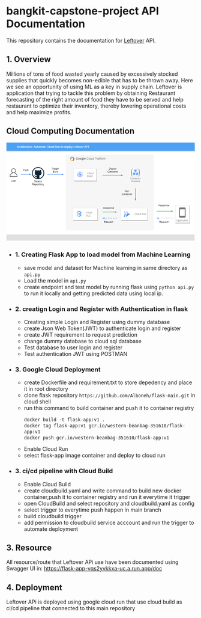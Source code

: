 # bangkit-capstone-project API Documentation

This repository contains the documentation for [Leftover](https://flask-app-vqs2yvkkxa-uc.a.run.app/) API.

## 1. Overview

   Millions of tons of food wasted yearly caused by excessively stocked supplies that quickly becomes non-edible 
that has to be thrown away. Here we see an opportunity of using ML as a key in supply chain.
    Leftover is application that trying to tackle this problem by obtaining Restaurant forecasting of the right 
amount of food they have to be served and help restaurant to optimize their inventory, 
thereby lowering operational costs and help maximize profits.

## Cloud Computing Documentation

![plot](./static/cloudimage2.png)

- ### 1. Creating Flask App to load model from Machine Learning
  - save model and dataset for Machine learning in same directory as `api.py`
  - Load the model in `api.py`
  - create endpoint and test model by running flask using `python api.py` to run it locally and getting predicted data using local ip.
- ### 2. creatign Login and Register with Authentication in flask
  - Creating simple Login and Register using dummy database
  - create Json Web Token(JWT) to authenticate login and register
  - create JWT requirement to request prediction
  - change dummy database to cloud sql database
  - Test database to user login and register
  - Test authentication JWT using POSTMAN
- ### 3. Google Cloud Deployment
  - create Dockerfile and requirement.txt to store depedency and place it in root directory
  - clone flask repository `https://github.com/Alboneh/flask-main.git` in cloud shell
  - run this command to build container and push it to container registry
      ```
    docker build -t flask-app:v1 .
    docker tag flask-app:v1 gcr.io/western-beanbag-351610/flask-app:v1
    docker push gcr.io/western-beanbag-351610/flask-app:v1
    ```
  - Enable Cloud Run
  - select flask-app image container and deploy to cloud run 
- ### 3. ci/cd pipeline with Cloud Build
  - Enable Cloud Build
  - create cloudbuild.yaml and write command to build new docker container,push it to container registry and run it everytime it trigger
  - open CloudBuild and select repository and cloudbuild.yaml as config
  - select trigger to everytime push happen in main branch
  - build cloudbuild trigger
  - add permission to cloudbuild service acccount and run the trigger to automate deployment 

## 3. Resource
All resource/route that Leftover APi use have been documented using Swagger UI in:
https://flask-app-vqs2yvkkxa-uc.a.run.app/doc

## 4. Deployment
Leftover APi is deployed using google cloud run that use cloud build as ci/cd pipeline that connected to this main repository
	
